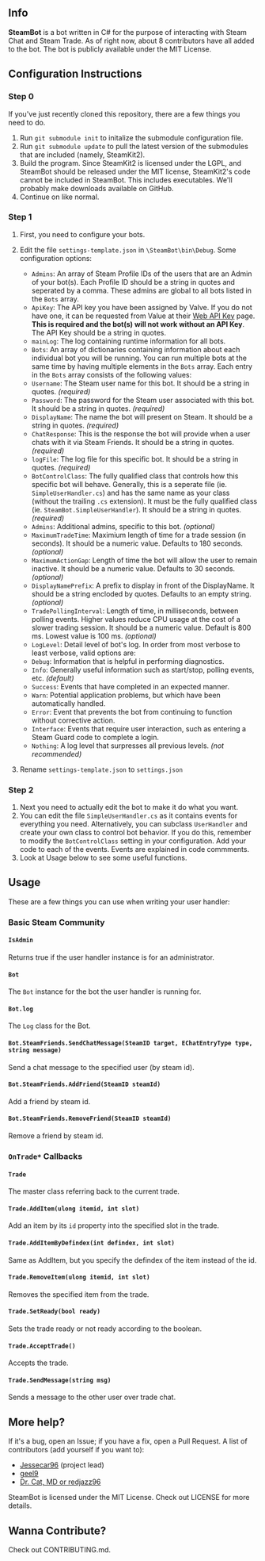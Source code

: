 ## Info ##

**SteamBot** is a bot written in C# for the purpose of interacting with Steam Chat and Steam Trade.  As of right now, about 8 contributors have all added to the bot.  The bot is publicly available under the MIT License.

## Configuration Instructions ##

### Step 0 ###
If you've just recently cloned this repository, there are a few things you need to do.

1. Run `git submodule init` to initalize the submodule configuration file.
2. Run `git submodule update` to pull the latest version of the submodules that are included (namely, SteamKit2).
3. Build the program.  Since SteamKit2 is licensed under the LGPL, and SteamBot should be released under the MIT license, SteamKit2's code cannot be included in SteamBot.  This includes executables.  We'll probably make downloads available on GitHub.
4. Continue on like normal.

### Step 1 ###
1. First, you need to configure your bots.
2. Edit the file `settings-template.json` in `\SteamBot\bin\Debug`.  Some configuration options:
   - `Admins`: An array of Steam Profile IDs of the users that are an Admin of your bot(s). Each Profile ID should be a string in quotes and seperated by a comma. These admins are global to all bots listed in the `Bots` array.
   - `ApiKey`: The API key you have been assigned by Valve. If you do not have one, it can be requested from Value at their [Web API Key](http://steamcommunity.com/dev/apikey) page. **This is required and the bot(s) will not work without an API Key**. The API Key should be a string in quotes.
   - `mainLog`: The log containing runtime information for all bots.
   - `Bots`: An array of dictionaries containing information about each individual bot you will be running. You can run multiple bots at the same time by having multiple elements in the `Bots` array. Each entry in the `Bots` array consists of the following values:
    - `Username`: The Steam user name for this bot. It should be a string in quotes. _(required)_
    - `Password`: The password for the Steam user associated with this bot. It should be a string in quotes. _(required)_
    - `DisplayName`: The name the bot will present on Steam. It should be a string in quotes. _(required)_
    - `ChatResponse`: This is the response the bot will provide when a user chats with it via Steam Friends. It should be a string in quotes. _(required)_
    - `logFile`: The log file for this specific bot. It should be a string in quotes. _(required)_
    - `BotControlClass`: The fully qualified class that controls how this specific bot will behave. Generally, this is a seperate file (ie. `SimpleUserHandler.cs`) and has the same name as your class (without the trailing `.cs` extension). It must be the fully qualified class (ie. `SteamBot.SimpleUserHandler`). It should be a string in quotes. _(required)_
    - `Admins`: Additional admins, specific to this bot. _(optional)_
    - `MaximumTradeTime`: Maximium length of time for a trade session (in seconds). It should be a numeric value. Defaults to 180 seconds. _(optional)_
    - `MaximumActionGap`: Length of time the bot will allow the user to remain inactive. It should be a numeric value. Defaults to 30 seconds. _(optional)_
    - `DisplayNamePrefix`: A prefix to display in front of the DisplayName. It should be a string encloded by quotes. Defaults to an empty string. _(optional)_
    - `TradePollingInterval`: Length of time, in milliseconds, between polling events. Higher values reduce CPU usage at the cost of a slower trading session. It should be a numeric value. Default is 800 ms. Lowest value is 100 ms. _(optional)_
    - `LogLevel`: Detail level of bot's log. In order from most verbose to least verbose, valid options are:
	 - `Debug`: Information that is helpful in performing diagnostics.
	 - `Info`: Generally useful information such as start/stop, polling events, etc. _(default)_
	 - `Success`: Events that have completed in an expected manner.
	 - `Warn`: Potential application problems, but which have been automatically handled.
	 - `Error`: Event that prevents the bot from continuing to function without corrective action.
	 - `Interface`: Events that require user interaction, such as entering a Steam Guard code to complete a login.
	 - `Nothing`: A log level that surpresses all previous levels. _(not recommended)_

3. Rename `settings-template.json` to `settings.json`

### Step 2 ###
1. Next you need to actually edit the bot to make it do what you want.
2. You can edit the file `SimpleUserHandler.cs` as it contains events for everything you need. Alternatively, you can subclass `UserHandler` and create your own class to control bot behavior. If you do this, remember to modify the `BotControlClass` setting in your configuration. Add your code to each of the events. Events are explained in code commments.
3. Look at Usage below to see some useful functions.

## Usage ##

These are a few things you can use when writing your user handler:

### Basic Steam Community ###
#### `IsAdmin` ####
Returns true if the user handler instance is for an administrator.

#### `Bot` ####
The `Bot` instance for the bot the user handler is running for.

#### `Bot.log` ####
The `Log` class for the Bot.

#### `Bot.SteamFriends.SendChatMessage(SteamID target, EChatEntryType type, string message)` ####
Send a chat message to the specified user (by steam id).

#### `Bot.SteamFriends.AddFriend(SteamID steamId)` ####
Add a friend by steam id.

#### `Bot.SteamFriends.RemoveFriend(SteamID steamId)` ####
Remove a friend by steam id.

### `OnTrade*` Callbacks ###
#### `Trade` ####
The master class referring back to the current trade.

#### `Trade.AddItem(ulong itemid, int slot)` ####
Add an item by its `id` property into the specified slot in the trade.

#### `Trade.AddItemByDefindex(int defindex, int slot)` ####
Same as AddItem, but you specify the defindex of the item instead of the id.

#### `Trade.RemoveItem(ulong itemid, int slot)` ####
Removes the specified item from the trade.

#### `Trade.SetReady(bool ready)` ####
Sets the trade ready or not ready according to the boolean.

#### `Trade.AcceptTrade()` ####
Accepts the trade.

#### `Trade.SendMessage(string msg)` ####
Sends a message to the other user over trade chat.

## More help? ##
If it's a bug, open an Issue; if you have a fix, open a Pull Request.  A list of contributors (add yourself if you want to):
- [Jessecar96](http://steamcommunity.com/id/jessecar) (project lead)
- [geel9](http://steamcommunity.com/id/geel9)
- [Dr. Cat, MD or redjazz96](http://steamcommunity.com/id/redjazz96)

SteamBot is licensed under the MIT License.  Check out LICENSE for more details.

## Wanna Contribute? ##
Check out CONTRIBUTING.md.
